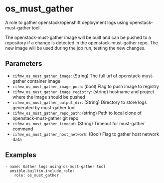 # os_must_gather
A role to gather openstack/openshift deployment logs using openstack-must-gather tool.

The openstack-must-gather image will be built and can be pushed to a repository if a change
is detected in the openstack-must-gather repo. The new image will be used during the job run,
testing the new changes.

## Parameters
* `cifmw_os_must_gather_image`: (String) The full url of openstack-must-gather container image
* `cifmw_os_must_gather_image_push`: (bool) Flag to push image to registry
* `cifmw_os_must_gather_image_registry`: (string) hostname and project where the image should be pushed
* `cifmw_os_must_gather_output_dir`: (String) Directory to store logs generated by must-gather tool
* `cifmw_os_must_gather_repo_path`: (string) Path to local clone of openstack-must-gather git repo
* `cifmw_os_must_gather_timeout`: (String) Timeout for must-gather command
* `cifmw_os_must_gather_host_network`: (Bool) Flag to gather host network data

## Examples
```
- name: Gather logs using os-must-gather tool
  ansible.builtin.include_role:
    role: os_must_gather
```
